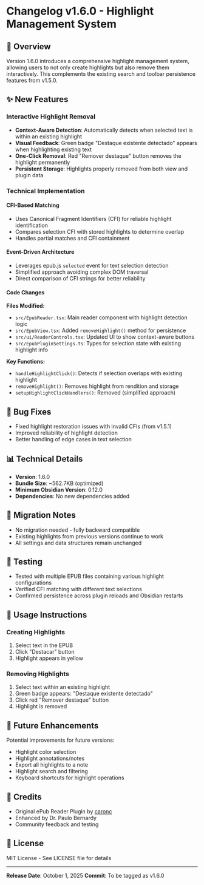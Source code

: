 # Changelog v1.6.0 - Highlight Management System

## 🎯 Overview

Version 1.6.0 introduces a comprehensive highlight management system, allowing users to not only create highlights but also remove them interactively. This complements the existing search and toolbar persistence features from v1.5.0.

## ✨ New Features

### Interactive Highlight Removal

- **Context-Aware Detection**: Automatically detects when selected text is within an existing highlight
- **Visual Feedback**: Green badge "Destaque existente detectado" appears when highlighting existing text
- **One-Click Removal**: Red "Remover destaque" button removes the highlight permanently
- **Persistent Storage**: Highlights properly removed from both view and plugin data

### Technical Implementation

#### CFI-Based Matching
- Uses Canonical Fragment Identifiers (CFI) for reliable highlight identification
- Compares selection CFI with stored highlights to determine overlap
- Handles partial matches and CFI containment

#### Event-Driven Architecture
- Leverages epub.js `selected` event for text selection detection
- Simplified approach avoiding complex DOM traversal
- Direct comparison of CFI strings for better reliability

#### Code Changes

**Files Modified:**
- `src/EpubReader.tsx`: Main reader component with highlight detection logic
- `src/EpubView.tsx`: Added `removeHighlight()` method for persistence
- `src/ui/ReaderControls.tsx`: Updated UI to show context-aware buttons
- `src/EpubPluginSettings.ts`: Types for selection state with existing highlight info

**Key Functions:**
- `handleHighlightClick()`: Detects if selection overlaps with existing highlight
- `removeHighlight()`: Removes highlight from rendition and storage
- `setupHighlightClickHandlers()`: Removed (simplified approach)

## 🐛 Bug Fixes

- Fixed highlight restoration issues with invalid CFIs (from v1.5.1)
- Improved reliability of highlight detection
- Better handling of edge cases in text selection

## 📊 Technical Details

- **Version**: 1.6.0
- **Bundle Size**: ~562.7KB (optimized)
- **Minimum Obsidian Version**: 0.12.0
- **Dependencies**: No new dependencies added

## 🔄 Migration Notes

- No migration needed - fully backward compatible
- Existing highlights from previous versions continue to work
- All settings and data structures remain unchanged

## 🧪 Testing

- Tested with multiple EPUB files containing various highlight configurations
- Verified CFI matching with different text selections
- Confirmed persistence across plugin reloads and Obsidian restarts

## 📝 Usage Instructions

### Creating Highlights
1. Select text in the EPUB
2. Click "Destacar" button
3. Highlight appears in yellow

### Removing Highlights
1. Select text within an existing highlight
2. Green badge appears: "Destaque existente detectado"
3. Click red "Remover destaque" button
4. Highlight is removed

## 🚀 Future Enhancements

Potential improvements for future versions:
- Highlight color selection
- Highlight annotations/notes
- Export all highlights to a note
- Highlight search and filtering
- Keyboard shortcuts for highlight operations

## 👥 Credits

- Original ePub Reader Plugin by [caronc](https://github.com/caronc)
- Enhanced by Dr. Paulo Bernardy
- Community feedback and testing

## 📄 License

MIT License - See LICENSE file for details

---

**Release Date**: October 1, 2025
**Commit**: To be tagged as v1.6.0
